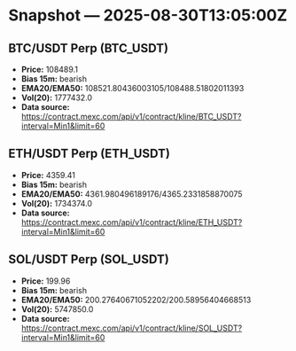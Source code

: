 # Snapshot — 2025-08-30T13:05:00Z

## BTC/USDT Perp (BTC_USDT)
- **Price:** 108489.1
- **Bias 15m:** bearish
- **EMA20/EMA50:** 108521.80436003105/108488.51802011393
- **Vol(20):** 1777432.0
- **Data source:** https://contract.mexc.com/api/v1/contract/kline/BTC_USDT?interval=Min1&limit=60

## ETH/USDT Perp (ETH_USDT)
- **Price:** 4359.41
- **Bias 15m:** bearish
- **EMA20/EMA50:** 4361.980496189176/4365.2331858870075
- **Vol(20):** 1734374.0
- **Data source:** https://contract.mexc.com/api/v1/contract/kline/ETH_USDT?interval=Min1&limit=60

## SOL/USDT Perp (SOL_USDT)
- **Price:** 199.96
- **Bias 15m:** bearish
- **EMA20/EMA50:** 200.27640671052202/200.58956404668513
- **Vol(20):** 5747850.0
- **Data source:** https://contract.mexc.com/api/v1/contract/kline/SOL_USDT?interval=Min1&limit=60
